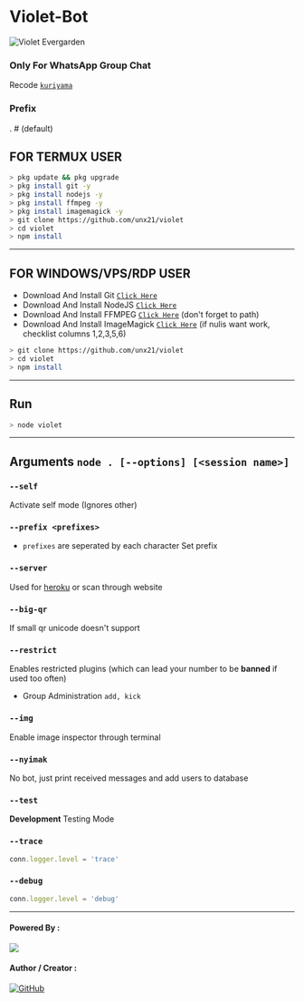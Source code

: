 # Violet-Bot
![Violet Evergarden](https://user-images.githubusercontent.com/84166927/126068743-ff713e80-ebb3-4aa1-9888-5b5d67b78799.png)


### Only For WhatsApp Group Chat

Recode [`kuriyama`](https://GitHub.com/Kokoronationz/kuriyama)

### Prefix
. # (default)

## FOR TERMUX USER

```bash
> pkg update && pkg upgrade
> pkg install git -y
> pkg install nodejs -y
> pkg install ffmpeg -y
> pkg install imagemagick -y
> git clone https://github.com/unx21/violet
> cd violet
> npm install
```

---------

## FOR WINDOWS/VPS/RDP USER

* Download And Install Git [`Click Here`](https://git-scm.com/downloads)
* Download And Install NodeJS [`Click Here`](https://nodejs.org/en/download)
* Download And Install FFMPEG [`Click Here`](https://ffmpeg.org/download.html) (don't forget to path)
* Download And Install ImageMagick [`Click Here`](https://imagemagick.org/script/download.php) (if nulis want work,  checklist columns 1,2,3,5,6)

```bash
> git clone https://github.com/unx21/violet
> cd violet
> npm install
```

---------

## Run

```bash
> node violet
```

---------

## Arguments `node . [--options] [<session name>]`

### `--self`

Activate self mode (Ignores other)

### `--prefix <prefixes>`

* `prefixes` are seperated by each character
Set prefix

### `--server`

Used for [heroku](https://heroku.com/) or scan through website

### `--big-qr`

If small qr unicode doesn't support

### `--restrict`

Enables restricted plugins (which can lead your number to be **banned** if used too often)

* Group Administration `add, kick`

### `--img`

Enable image inspector through terminal

### `--nyimak`

No bot, just print received messages and add users to database

### `--test`

**Development** Testing Mode

### `--trace`

```js
conn.logger.level = 'trace'
```

### `--debug`

```js
conn.logger.level = 'debug'
```

---------

#### Powered By :
<a href="https://api.xteam.xyz"><img src="https://img.shields.io/badge/XTEAM%20-%23121011.svg?&style=for-the-badge&logo=&logoColor=white"/></a>

#### Author / Creator : 
<a href="https://github.com/Nurutomo/wabot-aq"><img alt="GitHub" src="https://img.shields.io/badge/NURUTOMO%20-%23121011.svg?&style=for-the-badge&logo=github&logoColor=white"/></a>
